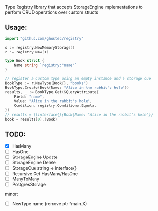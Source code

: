 Type Registry library that accepts StorageEngine implementations to perform CRUD operations over custom structs

## Usage:

```go
import "github.com/ghostec/registry"

s := registry.NewMemoryStorage()
r := registry.New(s)

type Book struct {
	Name string `registry:"name"`
}

// register a custom type using an empty instance and a storage cue
BookType := r.NewType(Book{}, "books")
BookType.Create(Book{Name: "Alice in the rabbit's hole"})
results, _ := BookType.Get(&QueryAttribute{
	Field: "name",
	Value: "Alice in the rabbit's hole",
	Condition: registry.Conditions.Equals,
})
// results = []interface{}{Book{Name: "Alice in the rabbit's hole"}}
book = results[0].(Book)
```

## TODO:

- [x] HasMany
- [  ] HasOne
- [  ] StorageEngine Update
- [  ] StorageEngine Delete
- [  ] StorageCue string -> interface{}
- [  ] Recursive Get HasMany/HasOne
- [  ] ManyToMany
- [  ] PostgresStorage

minor:

- [  ] NewType name (remove ptr *main.X)
